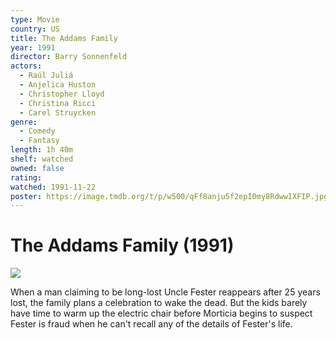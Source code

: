 ```yaml
---
type: Movie
country: US
title: The Addams Family
year: 1991
director: Barry Sonnenfeld
actors:
  - Raúl Juliá
  - Anjelica Huston
  - Christopher Lloyd
  - Christina Ricci
  - Carel Struycken
genre:
  - Comedy
  - Fantasy
length: 1h 40m
shelf: watched
owned: false
rating:
watched: 1991-11-22
poster: https://image.tmdb.org/t/p/w500/qFf8anju5f2epI0my8RdwwIXFIP.jpg
---
```


# The Addams Family (1991)

![](https://image.tmdb.org/t/p/w500/qFf8anju5f2epI0my8RdwwIXFIP.jpg)

When a man claiming to be long-lost Uncle Fester reappears after 25 years lost, the family plans a celebration to wake the dead. But the kids barely have time to warm up the electric chair before Morticia begins to suspect Fester is fraud when he can't recall any of the details of Fester's life.